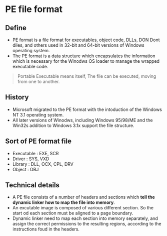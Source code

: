 # PE file format

## Define
- PE format is a file format for executables, object code, DLLs, DON Dont diles, and others used in 32-bit and 64-bit versions of Windows operating system.
- The PE format is a data structure which encapsulates the information which is necessary for the Winodws OS loader to manage the wrapped executable code. 
> Portable Executable means itself, The file can be executed, moving from one to another. 
## History
- Microsoft migrated to the PE format with the intoduction of the Windows NT 3.1 operating system.
- All later versions of Winodws, including Windows 95/98/ME and the Win32s addition to Windows 3.1x support the file structure.

## Sort of PE format file
- Executable : EXE, SCR
- Driver : SYS, VXD
- Library : DLL, OCX, CPL, DRV
- Object : OBJ

## Technical details
- A PE file consists of a number of headers and sections which **tell the dynamic linker how to map the file into memory**.
- An excutable image is composed of various different section. So the start od each section must be aligned to a page boundary.
- Dynamic linker need to map each section into memory separately, and assign the correct permissions to the resulting regions, according to the instructions foud in the headers.
